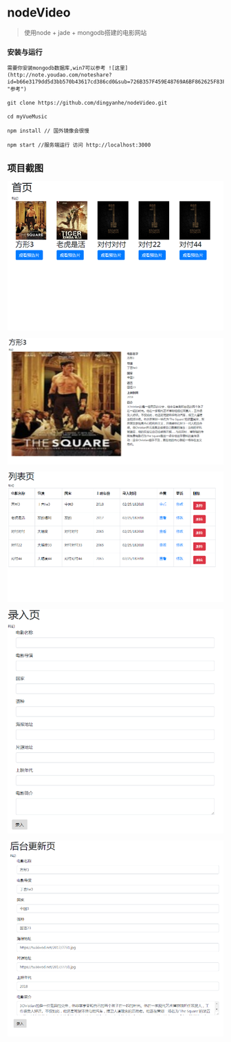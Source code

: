 # nodeVideo

> 使用node + jade + mongodb搭建的电影网站


### 安装与运行

```
需要你安装mongodb数据库,win7可以参考 ![这里](http://note.youdao.com/noteshare?id=b66e3179dd5d3bb570b43617cd386cd0&sub=726B357F459E48769A6BF862625F83FE "参考")

git clone https://github.com/dingyanhe/nodeVideo.git

cd myVueMusic

npm install // 国外镜像会很慢

npm start //服务端运行 访问 http://localhost:3000
```

## 项目截图

![image](https://github.com/dingyanhe/nodeVideo/blob/master/样例图片/首页.png)

![image](https://github.com/dingyanhe/nodeVideo/blob/master/样例图片/详情页.png)

![image](https://github.com/dingyanhe/nodeVideo/blob/master/样例图片/列表页.png)

![image](https://github.com/dingyanhe/nodeVideo/blob/master/样例图片/录入页.png)

![image](https://github.com/dingyanhe/nodeVideo/blob/master/样例图片/修改页.png)
